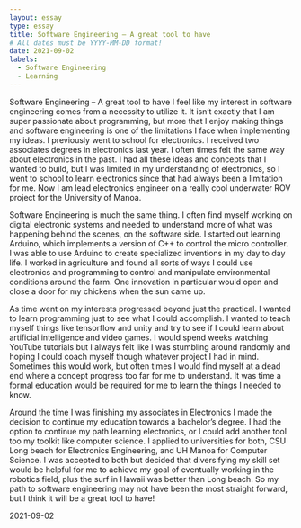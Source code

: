 ```yaml
---
layout: essay
type: essay
title: Software Engineering – A great tool to have
# All dates must be YYYY-MM-DD format!
date: 2021-09-02
labels:
  - Software Engineering
  - Learning
---
```


Software Engineering – A great tool to have
I feel like my interest in software engineering comes from a necessity to utilize it.  It isn’t exactly that I am super passionate about programming, but more that I enjoy making things and software engineering is one of the limitations I face when implementing my ideas.   I previously went to school for electronics.  I received two associates degrees in electronics last year.  I often times felt the same way about electronics in the past.  I had all these ideas and concepts that I wanted to build, but I was limited in my understanding of electronics, so I went to school to learn electronics since that had always been a limitation for me.  Now I am lead electronics engineer on a really cool underwater ROV project for the University of Manoa.

Software Engineering is much the same thing.  I often find myself working on digital electronic systems and needed to understand more of what was happening behind the scenes, on the software side.  I started out learning Arduino, which implements a version of C++ to control the micro controller.  I was able to use Arduino to create specialized inventions in my day to day life.  I worked in agriculture and found all sorts of ways I could use electronics and programming to control and manipulate environmental conditions around the farm.  One innovation in particular would open and close a door for my chickens when the sun came up. 

As time went on my interests progressed beyond just the practical. I wanted to learn programming just to see what I could accomplish.  I wanted to teach myself things like tensorflow and unity and try to see if I could learn about artificial intelligence and video games.  I would spend weeks watching YouTube tutorials but I always felt like I was stumbling around randomly and hoping I could coach myself though whatever project I had in mind.  Sometimes this would work, but often times I would find myself at a dead end where a concept progress too far for me to understand.  It was time a formal education would be required for me to learn the things I needed to know.

Around the time I was finishing my associates in Electronics I made the decision to continue my education towards a bachelor’s degree.  I had the option to continue my path learning electronics, or I could add another tool too my toolkit like computer science.  I applied to universities for both, CSU Long beach for Electronics Engineering, and UH Manoa for Computer Science.  I was accepted to both but decided that diversifying my skill set would be helpful for me to achieve my goal of eventually working in the robotics field, plus the surf in Hawaii was better than Long beach.  So my path to software engineering may not have been the most straight forward, but I think it will be a great tool to have!

2021-09-02
